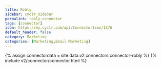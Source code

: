 ```yaml
---
title: Robly
sidebar: cyclr_sidebar
permalink: robly-connector
tags: [connector]
icon: https://my.cyclr.com/api/ConnectorIcon/1876
default_header: false
category: Marketing
categories: [Marketing,Email Marketing]
---
```

{% assign connectordata = site.data.v2.connectors.connector-robly %}
{% include v2/connector/connector.html %}	